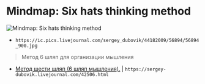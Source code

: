 # Mindmap: Six hats thinking method

![Mindmap: Six hats thinking method](https://ic.pics.livejournal.com/sergey_dubovik/44182009/56894/56894_900.jpg)

- `https://ic.pics.livejournal.com/sergey_dubovik/44182009/56894/56894_900.jpg`

> Метод 6 шляп для организации мышления

- [Метод шести шляп (6 шляп мышления).](https://sergey-dubovik.livejournal.com/42506.html) | `https://sergey-dubovik.livejournal.com/42506.html`